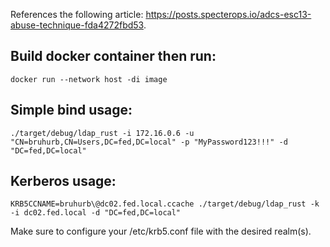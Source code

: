 References the following article: https://posts.specterops.io/adcs-esc13-abuse-technique-fda4272fbd53.



Build docker container then run:
--------------------------------
```docker run --network host -di image```



Simple bind usage:
------------------

```./target/debug/ldap_rust -i 172.16.0.6 -u "CN=bruhurb,CN=Users,DC=fed,DC=local" -p "MyPassword123!!!" -d "DC=fed,DC=local"```




Kerberos usage:
---------------

```KRB5CCNAME=bruhurb\@dc02.fed.local.ccache ./target/debug/ldap_rust -k -i dc02.fed.local -d "DC=fed,DC=local"```




Make sure to configure your /etc/krb5.conf file with the desired realm(s).

